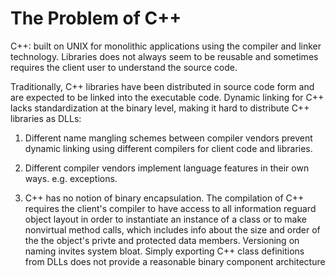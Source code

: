 # The Problem of C++ 

C++: built on UNIX for monolithic applications using the compiler and linker technology. Libraries does not always seem to be reusable and sometimes requires the client user to understand the source code.

Traditionally, C++ libraries have been distributed in source code form and are expected to be linked into the executable code. Dynamic linking for C++ lacks standardization at the binary level, making it hard to distribute C++ libraries as DLLs: 

1. Different name mangling schemes between compiler vendors prevent dynamic linking using different compilers for client code and libraries.

2. Different compiler vendors implement language features in their own ways. e.g. exceptions.

3. C++ has no notion of binary encapsulation. The compilation of C++ requires the client's compiler to have access to all information reguard object layout in order to instantiate an instance of a class or to make nonvirtual method calls, which includes info about the size and order of the the object's privte and protected data members. Versioning on naming invites system bloat. Simply exporting C++ class definitions from DLLs does not provide a reasonable binary component architecture
